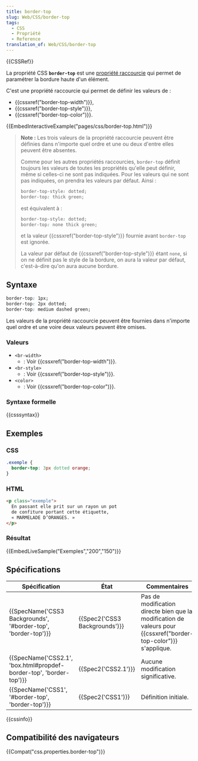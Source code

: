 ```yaml
---
title: border-top
slug: Web/CSS/border-top
tags:
  - CSS
  - Propriété
  - Reference
translation_of: Web/CSS/border-top
---
```

{{CSSRef}}

La propriété CSS **`border-top`** est une [propriété raccourcie](/fr/docs/Web/CSS/Propri%C3%A9t%C3%A9s_raccourcies) qui permet de paramétrer la bordure haute d'un élément.

C'est une propriété raccourcie qui permet de définir les valeurs de :

- {{cssxref("border-top-width")}},
- {{cssxref("border-top-style")}},
- {{cssxref("border-top-color")}}.

{{EmbedInteractiveExample("pages/css/border-top.html")}}

> **Note :** Les trois valeurs de la propriété raccourcie peuvent être définies dans n'importe quel ordre et une ou deux d'entre elles peuvent être absentes.
>
> Comme pour les autres propriétés raccourcies, `border-top` définit toujours les valeurs de toutes les propriétés qu'elle peut définir, même si celles-ci ne sont pas indiquées. Pour les valeurs qui ne sont pas indiquées, on prendra les valeurs par défaut. Ainsi :
>
> ```css
> border-top-style: dotted;
> border-top: thick green;
> ```
>
> est équivalent à :
>
> ```css
> border-top-style: dotted;
> border-top: none thick green;
> ```
>
> et la valeur {{cssxref("border-top-style")}} fournie avant `border-top` est ignorée.
>
> La valeur par défaut de {{cssxref("border-top-style")}} étant `none`, si on ne définit pas le style de la bordure, on aura la valeur par défaut, c'est-à-dire qu'on aura aucune bordure.

## Syntaxe

```css
border-top: 1px;
border-top: 2px dotted;
border-top: medium dashed green;
```

Les valeurs de la propriété raccourcie peuvent être fournies dans n'importe quel ordre et une voire deux valeurs peuvent être omises.

### Valeurs

- `<br-width>`
  - : Voir {{cssxref("border-top-width")}}.
- `<br-style>`
  - : Voir {{cssxref("border-top-style")}}.
- `<color>`
  - : Voir {{cssxref("border-top-color")}}.

### Syntaxe formelle

{{csssyntax}}

## Exemples

### CSS

```css
.exemple {
  border-top: 3px dotted orange;
}
```

### HTML

```html
<p class="exemple">
  En passant elle prit sur un rayon un pot
  de confiture portant cette étiquette,
  « MARMELADE D’ORANGES. »
</p>
```

### Résultat

{{EmbedLiveSample("Exemples","200","150")}}

## Spécifications

| Spécification                                                                            | État                                     | Commentaires                                                                                                              |
| ---------------------------------------------------------------------------------------- | ---------------------------------------- | ------------------------------------------------------------------------------------------------------------------------- |
| {{SpecName('CSS3 Backgrounds', '#border-top', 'border-top')}}         | {{Spec2('CSS3 Backgrounds')}} | Pas de modification directe bien que la modification de valeurs pour {{cssxref("border-top-color")}} s'applique. |
| {{SpecName('CSS2.1', 'box.html#propdef-border-top', 'border-top')}} | {{Spec2('CSS2.1')}}                 | Aucune modification significative.                                                                                        |
| {{SpecName('CSS1', '#border-top', 'border-top')}}                         | {{Spec2('CSS1')}}                 | Définition initiale.                                                                                                      |

{{cssinfo}}

## Compatibilité des navigateurs

{{Compat("css.properties.border-top")}}
